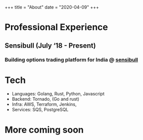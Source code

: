+++
title = "About"
date = "2020-04-09"
+++


# Professional Experience

## Sensibull (July ‘18 - Present)
### Building options trading platform for India @ [sensibull](https://sensibull.com)


# Tech
- Languages: Golang, Rust, Python, Javascript
- Backend: Tornado, (Go and rust)
- Infra: AWS, Terraform, Jenkins,
- Services: SQS, PostgreSQL


# More coming soon